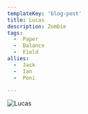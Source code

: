 ```yaml
---
templateKey: 'blog-post'
title: Lucas
description: Zombie
tags:
  -  Paper
  -  Balance
  -  Field
allies:
  -  Jack
  -  Ian
  -  Poni

---
```

![Lucas](/img/Lucas.png)
